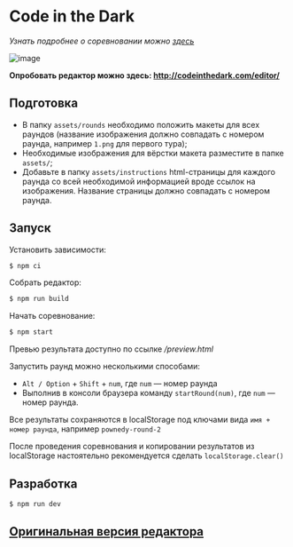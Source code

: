 # Code in the Dark
*Узнать подробнее о соревновании можно [здесь](http://codeinthedark.com)*

![image](https://cloud.githubusercontent.com/assets/688415/11479175/f3aedfbe-9790-11e5-9ad9-ce930fe5a3a8.png)

**Опробовать редактор можно здесь: http://codeinthedark.com/editor/**

## Подготовка
* В папку `assets/rounds` необходимо положить макеты для всех раундов (название изображения должно совпадать с номером раунда, например `1.png` для первого тура);
* Необходимые изображения для вёрстки макета разместите в папке `assets/`;
* Добавьте в папку `assets/instructions` html-страницы для каждого раунда со всей необходимой информацией вроде ссылок на изображения. Название страницы должно совпадать с номером раунда.

## Запуск
Установить зависимости:
```bash
$ npm ci
```

Собрать редактор:
```bash
$ npm run build
```

Начать соревнование:
```bash
$ npm start
```

Превью результата доступно по ссылке */preview.html*

Запустить раунд можно несколькими способами:
* `Alt / Option` + `Shift` + `num`, где `num` — номер раунда
* Выполнив в консоли браузера команду `startRound(num)`, где `num` — номер раунда.

Все результаты сохраняются в localStorage под ключами вида `имя + номер раунда`, например `pownedy-round-2`

После проведения соревнования и копировании результатов из localStorage настоятельно рекомендуется сделать `localStorage.clear()`

## Разработка
```bash
$ npm run dev
```

## [Оригинальная версия редактора](https://github.com/codeinthedark/editor)
